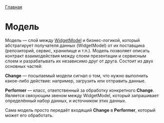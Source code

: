 [Главная](../main.md)

# Модель

Модель — слой между [WidgetModel](../ui/widget_model.md) и бизнес-логикой, который абстрагирует
получателя данных (WidgetModel) от их поставщика (репозиторий, сервис, хранилище и т.п.). Модель
позволяет описать контракт взаимодействия между слоем презентации и сервисным слоем
и разрабатывать их независимо друг от друга. Состоит из двух основных частей:

**Change** — посылаемый модели сигнал о том, что нужно выполнить какое-либо
действие: например, загрузить или отправить данные.

**Performer** — класс, ответственный за обработку конкретного **Change**. Является
связующим звеном между WidgetModel, который запрашивает определённый набор данных, и источником этих данных.

Сама модель просто передаёт входящий **Change** в **Performer**, который может его обработать.